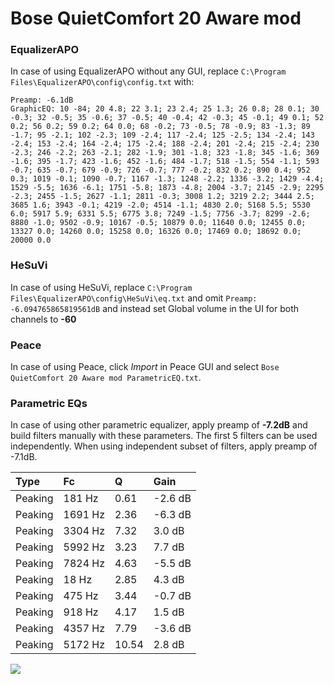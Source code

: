 # Bose QuietComfort 20 Aware mod

### EqualizerAPO
In case of using EqualizerAPO without any GUI, replace `C:\Program Files\EqualizerAPO\config\config.txt`
with:
```
Preamp: -6.1dB
GraphicEQ: 10 -84; 20 4.8; 22 3.1; 23 2.4; 25 1.3; 26 0.8; 28 0.1; 30 -0.3; 32 -0.5; 35 -0.6; 37 -0.5; 40 -0.4; 42 -0.3; 45 -0.1; 49 0.1; 52 0.2; 56 0.2; 59 0.2; 64 0.0; 68 -0.2; 73 -0.5; 78 -0.9; 83 -1.3; 89 -1.7; 95 -2.1; 102 -2.3; 109 -2.4; 117 -2.4; 125 -2.5; 134 -2.4; 143 -2.4; 153 -2.4; 164 -2.4; 175 -2.4; 188 -2.4; 201 -2.4; 215 -2.4; 230 -2.3; 246 -2.2; 263 -2.1; 282 -1.9; 301 -1.8; 323 -1.8; 345 -1.6; 369 -1.6; 395 -1.7; 423 -1.6; 452 -1.6; 484 -1.7; 518 -1.5; 554 -1.1; 593 -0.7; 635 -0.7; 679 -0.9; 726 -0.7; 777 -0.2; 832 0.2; 890 0.4; 952 0.3; 1019 -0.1; 1090 -0.7; 1167 -1.3; 1248 -2.2; 1336 -3.2; 1429 -4.4; 1529 -5.5; 1636 -6.1; 1751 -5.8; 1873 -4.8; 2004 -3.7; 2145 -2.9; 2295 -2.3; 2455 -1.5; 2627 -1.1; 2811 -0.3; 3008 1.2; 3219 2.2; 3444 2.5; 3685 1.6; 3943 -0.1; 4219 -2.0; 4514 -1.1; 4830 2.0; 5168 5.5; 5530 6.0; 5917 5.9; 6331 5.5; 6775 3.8; 7249 -1.5; 7756 -3.7; 8299 -2.6; 8880 -1.0; 9502 -0.9; 10167 -0.5; 10879 0.0; 11640 0.0; 12455 0.0; 13327 0.0; 14260 0.0; 15258 0.0; 16326 0.0; 17469 0.0; 18692 0.0; 20000 0.0
```

### HeSuVi
In case of using HeSuVi, replace `C:\Program Files\EqualizerAPO\config\HeSuVi\eq.txt` and omit `Preamp:
-6.094765865819561dB` and instead set Global volume in the UI for both channels to **-60**

### Peace
In case of using Peace, click *Import* in Peace GUI and select `Bose QuietComfort 20 Aware mod ParametricEQ.txt`.

### Parametric EQs
In case of using other parametric equalizer, apply preamp of **-7.2dB** and build filters manually
with these parameters. The first 5 filters can be used independently.
When using independent subset of filters, apply preamp of -7.1dB.

| Type    | Fc      |     Q | Gain    |
|:--------|:--------|:------|:--------|
| Peaking | 181 Hz  |  0.61 | -2.6 dB |
| Peaking | 1691 Hz |  2.36 | -6.3 dB |
| Peaking | 3304 Hz |  7.32 | 3.0 dB  |
| Peaking | 5992 Hz |  3.23 | 7.7 dB  |
| Peaking | 7824 Hz |  4.63 | -5.5 dB |
| Peaking | 18 Hz   |  2.85 | 4.3 dB  |
| Peaking | 475 Hz  |  3.44 | -0.7 dB |
| Peaking | 918 Hz  |  4.17 | 1.5 dB  |
| Peaking | 4357 Hz |  7.79 | -3.6 dB |
| Peaking | 5172 Hz | 10.54 | 2.8 dB  |

![](https://raw.githubusercontent.com/jaakkopasanen/AutoEq/master/results/innerfidelity/sbaf-serious/Bose%20QuietComfort%2020%20Aware%20mod/Bose%20QuietComfort%2020%20Aware%20mod.png)